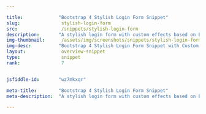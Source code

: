 ```yaml
---

title:             "Bootstrap 4 Stylish Login Form Snippet"
slug:               stylish-login-form
src:                /snippets/stylish-login-form
description:	   "A stylish login form with custom effects based on Bootstrap 4"
img-thumbnail:	    /assets/img/screenshots/snippets/stylish-login-form.png
img-desc:		   "Bootstrap 4 Stylish Login Form Snippet with Custom Effects"
layout:		    	overview-snippet
type:               snippet
rank:               7


jsfiddle-id:       "wz7mkxqr"

meta-title:        "Bootstrap 4 Stylish Login Form Snippet"
meta-description:  "A stylish login form with custom effects based on Bootstrap 4"

---
```

